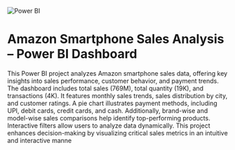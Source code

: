 ![Power BI](https://img.shields.io/badge/Power%20BI-FAE042?style=for-the-badge&logo=Power%20BI&logoColor=black)

# Amazon Smartphone Sales Analysis – Power BI Dashboard

This Power BI project analyzes Amazon smartphone sales data, offering key insights into sales performance, customer behavior, and payment trends. The dashboard includes total sales (769M), total quantity (19K), and transactions (4K). It features monthly sales trends, sales distribution by city, and customer ratings. A pie chart illustrates payment methods, including UPI, debit cards, credit cards, and cash. Additionally, brand-wise and model-wise sales comparisons help identify top-performing products. Interactive filters allow users to analyze data dynamically. This project enhances decision-making by visualizing critical sales metrics in an intuitive and interactive manne
